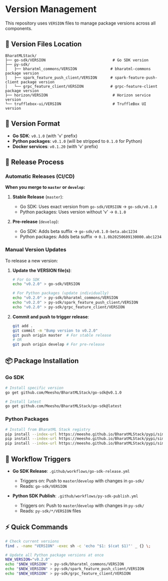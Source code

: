 # Version Management

This repository uses `VERSION` files to manage package versions across all components.

## 📁 Version Files Location

```
BharatMLStack/
├── go-sdk/VERSION                              # Go SDK version
├── py-sdk/
│   ├── bharatml_commons/VERSION               # bharatml-commons package version  
│   ├── spark_feature_push_client/VERSION      # spark-feature-push-client package version
│   └── grpc_feature_client/VERSION            # grpc-feature-client package version
├── horizon/VERSION                             # Horizon service version
└── trufflebox-ui/VERSION                       # TruffleBox UI version
```

## 📝 Version Format

- **Go SDK**: `v0.1.0` (with 'v' prefix)
- **Python packages**: `v0.1.0` (will be stripped to `0.1.0` for Python)
- **Docker services**: `v0.1.20` (with 'v' prefix)

## 🚀 Release Process

### Automatic Releases (CI/CD)

**When you merge to `master` or `develop`:**

1. **Stable Release** (`master`):
   - Go SDK: Uses exact version from `go-sdk/VERSION` → `go-sdk/v0.1.0`
   - Python packages: Uses version without 'v' → `0.1.0`

2. **Pre-release** (`develop`):
   - Go SDK: Adds beta suffix → `go-sdk/v0.1.0-beta.abc1234`
   - Python packages: Adds beta suffix → `0.1.0b20250609130000.abc1234`

### Manual Version Updates

To release a new version:

1. **Update the VERSION file(s)**:
   ```bash
   # For Go SDK
   echo "v0.2.0" > go-sdk/VERSION
   
   # For Python packages (update individually)
   echo "v0.2.0" > py-sdk/bharatml_commons/VERSION
   echo "v0.2.0" > py-sdk/spark_feature_push_client/VERSION
   echo "v0.2.0" > py-sdk/grpc_feature_client/VERSION
   ```

2. **Commit and push to trigger release**:
   ```bash
   git add .
   git commit -m "Bump version to v0.2.0"
   git push origin master  # For stable release
   # OR
   git push origin develop # For pre-release
   ```

## 📦 Package Installation

### Go SDK
```bash
# Install specific version
go get github.com/Meesho/BharatMLStack/go-sdk@v0.1.0

# Install latest
go get github.com/Meesho/BharatMLStack/go-sdk@latest
```

### Python Packages
```bash
# Install from BharatML Stack registry
pip install --index-url https://meesho.github.io/BharatMLStack/pypi/simple/ bharatml-commons==0.1.0
pip install --index-url https://meesho.github.io/BharatMLStack/pypi/simple/ spark-feature-push-client==0.1.0
pip install --index-url https://meesho.github.io/BharatMLStack/pypi/simple/ grpc-feature-client==0.1.0
```

## 🔄 Workflow Triggers

- **Go SDK Release**: `.github/workflows/go-sdk-release.yml`
  - Triggers on: Push to `master`/`develop` with changes in `go-sdk/`
  - Reads: `go-sdk/VERSION`

- **Python SDK Publish**: `.github/workflows/py-sdk-publish.yml`
  - Triggers on: Push to `master`/`develop` with changes in `py-sdk/`
  - Reads: `py-sdk/*/VERSION` files

## ⚡ Quick Commands

```bash
# Check current versions
find . -name "VERSION" -exec sh -c 'echo "$1: $(cat $1)"' _ {} \;

# Update all Python package versions at once
NEW_VERSION="v0.2.0"
echo "$NEW_VERSION" > py-sdk/bharatml_commons/VERSION
echo "$NEW_VERSION" > py-sdk/spark_feature_push_client/VERSION  
echo "$NEW_VERSION" > py-sdk/grpc_feature_client/VERSION
``` 